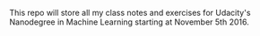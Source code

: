 This repo will store all my class notes and exercises for Udacity's Nanodegree in Machine Learning starting at November 5th 2016.
